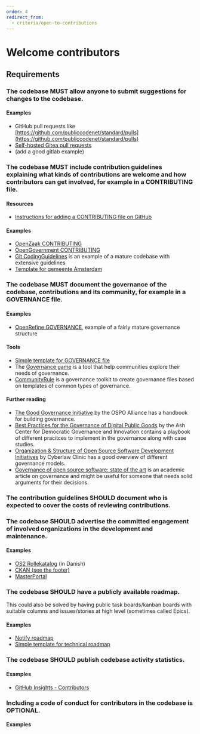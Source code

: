 ```yaml
---
order: 4
redirect_from:
  - criteria/open-to-contributions
---
```

# Welcome contributors

<!-- SPDX-License-Identifier: CC0-1.0 -->
<!-- written in 2022 by The Foundation for Public Code <info@publiccode.net> -->

## Requirements

### The codebase MUST allow anyone to submit suggestions for changes to the codebase.

#### Examples

* GitHub pull requests like [https://github.com/publiccodenet/standard/pulls](https://github.com/publiccodenet/standard/pulls)
* [Self-hosted Gitea pull requests](https://git.fsfe.org/FSFE/fsfe-website/pulls)
* (add a good gitlab example)

### The codebase MUST include contribution guidelines explaining what kinds of contributions are welcome and how contributors can get involved, for example in a CONTRIBUTING file.

#### Resources

* [Instructions for adding a CONTRIBUTING file on GitHub](https://docs.github.com/en/communities/setting-up-your-project-for-healthy-contributions/setting-guidelines-for-repository-contributors)

#### Examples

* [OpenZaak CONTRIBUTING](https://github.com/open-zaak/open-zaak/blob/main/CONTRIBUTING.md)
* [OpenGovernment CONTRIBUTING](https://github.com/opengovernment/opengovernment/blob/master/CONTRIBUTING.md)
* [Git CodingGuidelines](https://github.com/git/git/blob/master/Documentation/CodingGuidelines) is an example of a mature codebase with extensive guidelines
* [Template for gemeente Amsterdam](https://github.com/Amsterdam/amsterdam.github.io/blob/master/CONTRIBUTING.md)

<!-- Possible generic template here? -->

### The codebase MUST document the governance of the codebase, contributions and its community, for example in a GOVERNANCE file.

#### Examples

* [OpenRefine GOVERNANCE](https://github.com/OpenRefine/OpenRefine/blob/master/GOVERNANCE.md), example of a fairly mature governance structure

#### Tools

* [Simple template for GOVERNANCE file](https://about.publiccode.net/activities/supporting-codebase-governance/governance-template.html)
* The [Governance game](https://governancegame.publiccode.net/) is a tool that help communities explore their needs of governance.
* [CommunityRule](https://communityrule.info/) is a governance toolkit to create governance files based on templates of common types of governance.

#### Further reading

* [The Good Governance Initiative](https://ospo.zone/ggi/) by the OSPO Alliance has a handbook for building governance.
* [Best Practices for the Governance of Digital Public Goods](https://ash.harvard.edu/publications/best-practices-governance-digital-public-goods) by the Ash Center for Democratic Governance and Innovation contains a playbook of different pracitces to implement in the governance along with case studies.
* [Organization & Structure of Open Source Software Development Initiatives](https://clinic.cyber.harvard.edu/files/2017/03/2017-03_governance-FINAL.pdf) by Cyberlaw Clinic has a good overview of different governance models.
* [Governance of open source software: state of the art](https://link.springer.com/article/10.1007/s10997-007-9022-9) is an academic article on governance and might be useful for someone that needs solid arguments for their decisions.

### The contribution guidelines SHOULD document who is expected to cover the costs of reviewing contributions.

### The codebase SHOULD advertise the committed engagement of involved organizations in the development and maintenance.

#### Examples

* [OS2 Rollekatalog](https://os2.eu/produkt/os2rollekatalog) (in Danish)
* [CKAN (see the footer)](https://ckan.org/)
* [MasterPortal](https://www.masterportal.org/maintainer-group-en.html)

### The codebase SHOULD have a publicly available roadmap.

This could also be solved by having public task boards/kanban boards with suitable columns and issues/stories at high level (sometimes called Epics).

#### Examples

* [Notify roadmap](https://www.notifications.service.gov.uk/features/roadmap)
* [Simple template for technical roadmap](https://about.publiccode.net/activities/supporting-codebase-governance/technical-roadmap-template.html)

### The codebase SHOULD publish codebase activity statistics.

#### Examples

* [GitHub Insights - Contributors](https://github.com/publiccodenet/standard/graphs/contributors)

### Including a code of conduct for contributors in the codebase is OPTIONAL.

#### Examples
